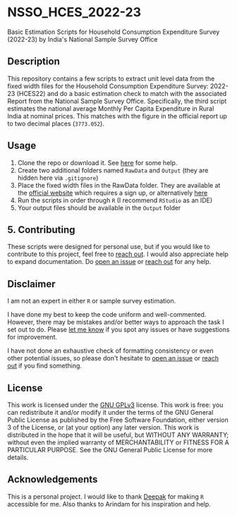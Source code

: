# NSSO_HCES_2022-23
Basic Estimation Scripts for Household Consumption Expenditure Survey (2022-23) by India's National Sample Survey Office

## Description
This repository contains a few scripts to extract unit level data from the fixed width files for the Household Consumption Expenditure Survey: 2022-23 (HCES22) and do a basic estimation check to match with the associated Report from the National Sample Survey Office.
Specifically, the third script estimates the national average Monthly Per Capita Expenditure in Rural India at nominal prices. This matches with the figure in the official report up to two decimal places (`3773.052`).

## Usage
1. Clone the repo or download it. See [here](https://resources.github.com/github-and-rstudio/) for some help.
2. Create two additional folders named `RawData` and `Output`  (they are hidden here via `.gitignore`)
3. Place the fixed width files in the RawData folder. They are available at the [official website](https://microdata.gov.in/nada43/index.php/catalog/194) which requires a sign up, or alternatively [here](https://github.com/advaitmoharir/hces_2022/tree/main/03_raw) 
4. Run the scripts in order through `R` (I recommend `RStudio` as an IDE)
5. Your output files should be available in the `Output` folder

## 5. Contributing

These scripts were designed for personal use, but if you would like to contribute to this project, feel free to [reach out](https://twitter.com/all_awry). I would also appreciate help to expand documentation. Do [open an issue](https://github.com/s7u512/NSSO-77-SAS/issues/new) or [reach out](https://twitter.com/all_awry) for any help.

## Disclaimer

I am not an expert in either `R` or sample survey estimation. 

I have done my best to keep the code uniform and well-commented. However, there may be mistakes and/or better ways to approach the task I set out to do. Please [let me know](https://twitter.com/all_awry) if you spot any issues or have suggestions for improvement.

I have not done an exhaustive check of formatting consistency or even other potential issues, so please don't hesitate to [open an issue](https://github.com/s7u512/NSSO-77-SAS/issues/new) or [reach out](https://twitter.com/all_awry) if you find something.

## License

This work is licensed under the [GNU GPLv3](https://www.gnu.org/licenses/gpl-3.0.html) license. This work is free: you can redistribute it and/or modify it under the terms of the GNU General Public License as published by the Free Software Foundation, either version 3 of the License, or (at your option) any later version. This work is distributed in the hope that it will be useful, but WITHOUT ANY WARRANTY; without even the implied warranty of MERCHANTABILITY or FITNESS FOR A PARTICULAR PURPOSE. See the GNU General Public License for more details.

## Acknowledgements

This is a personal project. I would like to thank [Deepak](https://github.com/deepakjohnson91/) for making `R` accessible for me. Also thanks to Arindam for his inspiration and help. 
